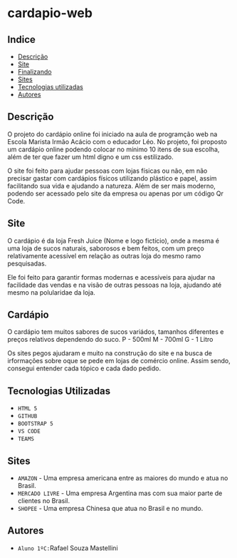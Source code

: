 # cardapio-web
## Indice

* [Descrição](#descrição)
* [Site](#site)
* [Finalizando](#finalizando)
* [Sites](#sites)
* [Tecnologias utilizadas](#tecnologias-utilizadas)
* [Autores](#autores)
 
## Descrição
O projeto do cardápio online foi iniciado na aula de programção web na Escola Marista Irmão Acácio com o educador Léo. No projeto, foi proposto um cardápio online podendo colocar no mínimo 10 itens de sua escolha, além de ter que fazer um html digno e um css estilizado. 

O site foi feito para ajudar pessoas com lojas físicas ou não, em não precisar gastar com cardápios físicos utilizando plástico e papel, assim facilitando sua vida e ajudando a natureza. Além de ser mais moderno, podendo ser acessado pelo site da empresa ou apenas por um código Qr Code.
## Site
O cardápio é da loja Fresh Juice (Nome e logo fictício), onde a mesma é uma loja de sucos naturais, saborosos e bem feitos, com um preço relativamente acessível em relação as outras loja do mesmo ramo pesquisadas.

Ele foi feito para garantir formas modernas e acessíveis para ajudar na facilidade das vendas e na visão de outras pessoas na loja, ajudando até mesmo na polularidae da loja.

## Cardápio
O cardápio tem muitos sabores de sucos variádos, tamanhos diferentes e preços relativos dependendo do suco.
P - 500ml
M - 700ml
G - 1 Litro

Os sites pegos ajudaram e muito na construção do site e na busca de irformações sobre oque se pede em lojas de comércio online. Assim sendo, consegui entender cada tópico e cada dado pedido.

## Tecnologias Utilizadas
* ``HTML 5``
* ``GITHUB``
* ``BOOTSTRAP 5``
* ``VS CODE``
* ``TEAMS``

## Sites
* ``AMAZON`` - Uma empresa americana entre as maiores do mundo e atua no Brasil.
* ``MERCADO LIVRE`` - Uma empresa Argentina mas com sua maior parte de clientes no Brasil.
* ``SHOPEE`` - Uma empresa Chinesa que atua no Brasil e no mundo.

## Autores
* ``Aluno 1ºC:``Rafael Souza Mastellini